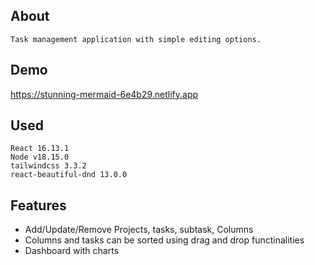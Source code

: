 ## About
    Task management application with simple editing options.

## Demo

https://stunning-mermaid-6e4b29.netlify.app

## Used
    React 16.13.1
    Node v18.15.0
    tailwindcss 3.3.2
    react-beautiful-dnd 13.0.0

## Features
- Add/Update/Remove Projects, tasks, subtask, Columns
- Columns and tasks can be sorted using drag and drop functinalities
- Dashboard with charts
